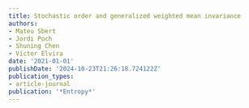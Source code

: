 ```yaml
---
title: Stochastic order and generalized weighted mean invariance
authors:
- Mateu Sbert
- Jordi Poch
- Shuning Chen
- Vı́ctor Elvira
date: '2021-01-01'
publishDate: '2024-10-23T21:26:18.724122Z'
publication_types:
- article-journal
publication: '*Entropy*'
---
```

